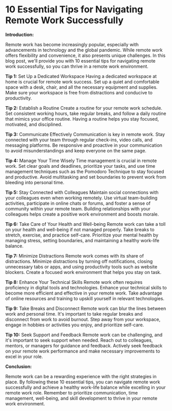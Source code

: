 # 10 Essential Tips for Navigating Remote Work Successfully

**Introduction:**&#x20;

Remote work has become increasingly popular, especially with advancements in technology and the global pandemic. While remote work offers flexibility and convenience, it also presents unique challenges. In this blog post, we'll provide you with 10 essential tips for navigating remote work successfully, so you can thrive in a remote work environment.

**Tip 1:** Set Up a Dedicated Workspace Having a dedicated workspace at home is crucial for remote work success. Set up a quiet and comfortable space with a desk, chair, and all the necessary equipment and supplies. Make sure your workspace is free from distractions and conducive to productivity.

**Tip 2:** Establish a Routine Create a routine for your remote work schedule. Set consistent working hours, take regular breaks, and follow a daily routine that mimics your office routine. Having a routine helps you stay focused, motivated, and disciplined.

**Tip 3:** Communicate Effectively Communication is key in remote work. Stay connected with your team through regular check-ins, video calls, and messaging platforms. Be responsive and proactive in your communication to avoid misunderstandings and keep everyone on the same page.

**Tip 4:** Manage Your Time Wisely Time management is crucial in remote work. Set clear goals and deadlines, prioritize your tasks, and use time management techniques such as the Pomodoro Technique to stay focused and productive. Avoid multitasking and set boundaries to prevent work from bleeding into personal time.

**Tip 5:** Stay Connected with Colleagues Maintain social connections with your colleagues even when working remotely. Use virtual team-building activities, participate in online chats or forums, and foster a sense of community within your remote team. Building relationships with your colleagues helps create a positive work environment and boosts morale.

**Tip 6:** Take Care of Your Health and Well-being Remote work can take a toll on your health and well-being if not managed properly. Take breaks to stretch, exercise, and practice self-care. Prioritize your mental health by managing stress, setting boundaries, and maintaining a healthy work-life balance.

**Tip 7:** Minimize Distractions Remote work comes with its share of distractions. Minimize distractions by turning off notifications, closing unnecessary tabs or apps, and using productivity tools such as website blockers. Create a focused work environment that helps you stay on task.

**Tip 8:** Enhance Your Technical Skills Remote work often requires proficiency in digital tools and technologies. Enhance your technical skills to become more efficient and effective in your remote work. Take advantage of online resources and training to upskill yourself in relevant technologies.

**Tip 9:** Take Breaks and Disconnect Remote work can blur the lines between work and personal time. It's important to take regular breaks and disconnect from work to avoid burnout. Step away from your workspace, engage in hobbies or activities you enjoy, and prioritize self-care.

**Tip 10:** Seek Support and Feedback Remote work can be challenging, and it's important to seek support when needed. Reach out to colleagues, mentors, or managers for guidance and feedback. Actively seek feedback on your remote work performance and make necessary improvements to excel in your role.

**Conclusion:**

&#x20;Remote work can be a rewarding experience with the right strategies in place. By following these 10 essential tips, you can navigate remote work successfully and achieve a healthy work-life balance while excelling in your remote work role. Remember to prioritize communication, time management, well-being, and skill development to thrive in your remote work environment.
